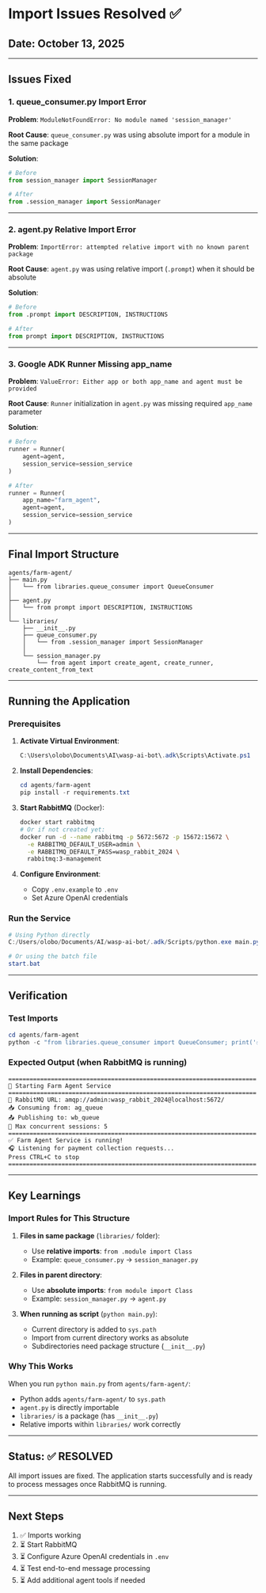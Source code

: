 # Import Issues Resolved ✅

## Date: October 13, 2025

---

## Issues Fixed

### 1. **queue_consumer.py Import Error**

**Problem**: `ModuleNotFoundError: No module named 'session_manager'`

**Root Cause**: `queue_consumer.py` was using absolute import for a module in the same package

**Solution**:

```python
# Before
from session_manager import SessionManager

# After
from .session_manager import SessionManager
```

---

### 2. **agent.py Relative Import Error**

**Problem**: `ImportError: attempted relative import with no known parent package`

**Root Cause**: `agent.py` was using relative import (`.prompt`) when it should be absolute

**Solution**:

```python
# Before
from .prompt import DESCRIPTION, INSTRUCTIONS

# After
from prompt import DESCRIPTION, INSTRUCTIONS
```

---

### 3. **Google ADK Runner Missing app_name**

**Problem**: `ValueError: Either app or both app_name and agent must be provided`

**Root Cause**: `Runner` initialization in `agent.py` was missing required `app_name` parameter

**Solution**:

```python
# Before
runner = Runner(
    agent=agent,
    session_service=session_service
)

# After
runner = Runner(
    app_name="farm_agent",
    agent=agent,
    session_service=session_service
)
```

---

## Final Import Structure

```
agents/farm-agent/
├── main.py
│   └── from libraries.queue_consumer import QueueConsumer
│
├── agent.py
│   └── from prompt import DESCRIPTION, INSTRUCTIONS
│
└── libraries/
    ├── __init__.py
    ├── queue_consumer.py
    │   └── from .session_manager import SessionManager
    │
    └── session_manager.py
        └── from agent import create_agent, create_runner, create_content_from_text
```

---

## Running the Application

### Prerequisites

1. **Activate Virtual Environment**:

   ```powershell
   C:\Users\olobo\Documents\AI\wasp-ai-bot\.adk\Scripts\Activate.ps1
   ```

2. **Install Dependencies**:

   ```powershell
   cd agents/farm-agent
   pip install -r requirements.txt
   ```

3. **Start RabbitMQ** (Docker):

   ```bash
   docker start rabbitmq
   # Or if not created yet:
   docker run -d --name rabbitmq -p 5672:5672 -p 15672:15672 \
     -e RABBITMQ_DEFAULT_USER=admin \
     -e RABBITMQ_DEFAULT_PASS=wasp_rabbit_2024 \
     rabbitmq:3-management
   ```

4. **Configure Environment**:
   - Copy `.env.example` to `.env`
   - Set Azure OpenAI credentials

### Run the Service

```powershell
# Using Python directly
C:/Users/olobo/Documents/AI/wasp-ai-bot/.adk/Scripts/python.exe main.py

# Or using the batch file
start.bat
```

---

## Verification

### Test Imports

```powershell
cd agents/farm-agent
python -c "from libraries.queue_consumer import QueueConsumer; print('✅ All imports work!')"
```

### Expected Output (when RabbitMQ is running)

```
======================================================================
🚀 Starting Farm Agent Service
======================================================================
📡 RabbitMQ URL: amqp://admin:wasp_rabbit_2024@localhost:5672/
📥 Consuming from: ag_queue
📤 Publishing to: wb_queue
🔢 Max concurrent sessions: 5
======================================================================
✅ Farm Agent Service is running!
🎧 Listening for payment collection requests...
Press CTRL+C to stop
======================================================================
```

---

## Key Learnings

### Import Rules for This Structure

1. **Files in same package** (`libraries/` folder):

   - Use **relative imports**: `from .module import Class`
   - Example: `queue_consumer.py` → `session_manager.py`

2. **Files in parent directory**:

   - Use **absolute imports**: `from module import Class`
   - Example: `session_manager.py` → `agent.py`

3. **When running as script** (`python main.py`):
   - Current directory is added to `sys.path`
   - Import from current directory works as absolute
   - Subdirectories need package structure (`__init__.py`)

### Why This Works

When you run `python main.py` from `agents/farm-agent/`:

- Python adds `agents/farm-agent/` to `sys.path`
- `agent.py` is directly importable
- `libraries/` is a package (has `__init__.py`)
- Relative imports within `libraries/` work correctly

---

## Status: ✅ RESOLVED

All import issues are fixed. The application starts successfully and is ready to process messages once RabbitMQ is running.

---

## Next Steps

1. ✅ Imports working
2. ⏳ Start RabbitMQ
3. ⏳ Configure Azure OpenAI credentials in `.env`
4. ⏳ Test end-to-end message processing
5. ⏳ Add additional agent tools if needed
